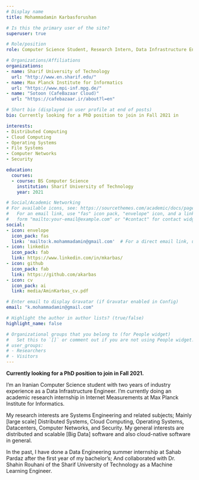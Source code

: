 ```yaml
---
# Display name
title: Mohammadamin Karbasforushan

# Is this the primary user of the site?
superuser: true

# Role/position
role: Computer Science Student, Research Intern, Data Infrastructure Engineer

# Organizations/Affiliations
organizations:
- name: Sharif University of Technology
  url: "http://www.en.sharif.edu/"
- name: Max Planck Institute for Informatics
  url: "https://www.mpi-inf.mpg.de/"
- name: "Sotoon (CafeBazaar Cloud)"
  url: "https://cafebazaar.ir/about?l=en"

# Short bio (displayed in user profile at end of posts)
bio: Currently looking for a PhD position to join in Fall 2021 in

interests:
- Distributed Computing
- Cloud Computing
- Operating Systems
- File Systems
- Computer Networks
- Security

education:
  courses:
  - course: BS Computer Science
    institution: Sharif University of Technology
    year: 2021

# Social/Academic Networking
# For available icons, see: https://sourcethemes.com/academic/docs/page-builder/#icons
#   For an email link, use "fas" icon pack, "envelope" icon, and a link in the
#   form "mailto:your-email@example.com" or "#contact" for contact widget.
social:
- icon: envelope
  icon_pack: fas
  link: 'mailto:k.mohammadamin@gmail.com'  # For a direct email link, use "mailto:test@example.org".
- icon: linkedin
  icon_pack: fab
  link: https://www.linkedin.com/in/mkarbas/
- icon: github
  icon_pack: fab
  link: https://github.com/akarbas
- icon: cv
  icon_pack: ai
  link: media/AminKarbas_cv.pdf

# Enter email to display Gravatar (if Gravatar enabled in Config)
email: "k.mohammadamin@gmail.com"

# Highlight the author in author lists? (true/false)
highlight_name: false

# Organizational groups that you belong to (for People widget)
#   Set this to `[]` or comment out if you are not using People widget.
# user_groups:
# - Researchers
# - Visitors
---
```


**Currently looking for a PhD position to join in Fall 2021.**

I’m an Iranian Computer Science student with two years of industry experience as a Data Infrastructure Engineer. I’m currently doing an academic research internship in Internet Measurements at Max Planck Institute for Informatics.

My research interests are Systems Engineering and related subjects; Mainly [large scale] Distributed Systems, Cloud Computing, Operating Systems, Datacenters, Computer Networks, and Security. My general interests are distributed and scalable [Big Data] software and also cloud-native software in general.

In the past, I have done a Data Engineering summer internship at Sahab Pardaz after the first year of my bachelor’s; And collaborated with Dr. Shahin Rouhani of the Sharif University of Technology as a Machine Learning Engineer.
